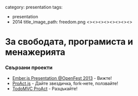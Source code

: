 category: presentation
tags:
  - presentation
  - 2014
title_image_path: freedom.png
<><><><><><><><>

# За свободата, програмиста и менажерията

### Свързани проекти
 * [Ember.js Presentation @OpenFest 2013](https://www.youtube.com/watch?v=NFucKn6ONUM) - Вижте!
 * [ProAct.js](http://proactjs.github.io/) - Дайте звездичка, fork-нете, ползвайте!
 * [TodoMVC ProAct](https://github.com/meddle0x53/todomvc-proact) - Разцъкайте!
